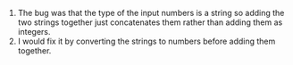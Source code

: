 1. The bug was that the type of the input numbers is a string so adding the two strings together just concatenates them rather than adding them as integers.
2. I would fix it by converting the strings to numbers before adding them together.